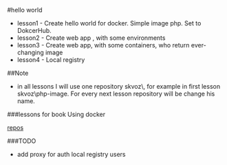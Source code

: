 #hello world

- lesson1 - Create hello world for docker. Simple image php. Set to DokcerHub. 
- lesson2 - Create web app , with some environments
- lesson3 - Create web app, with some containers, who return ever-changing image
- lesson4 - Local registry

##Note
- in all lessons I will use one repository skvoz\\<bla-bla>, for example in first lesson skvoz\php-image. For every next
lesson repository will be change his  name. 

###lessons for book Using docker

[repos](https://github.com/using-docker)


###TODO
- add proxy for auth local registry users
